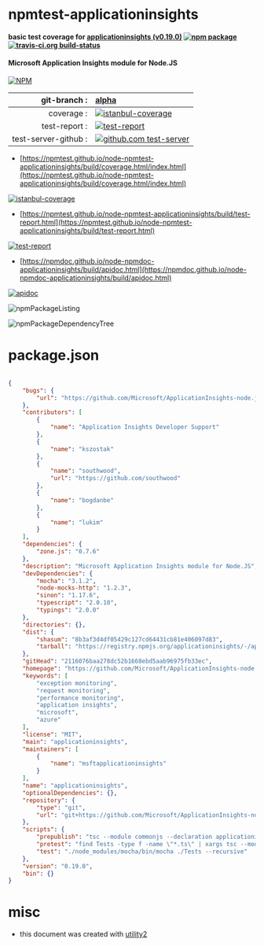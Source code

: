 # npmtest-applicationinsights

#### basic test coverage for  [applicationinsights (v0.19.0)](https://github.com/Microsoft/ApplicationInsights-node.js#readme)  [![npm package](https://img.shields.io/npm/v/npmtest-applicationinsights.svg?style=flat-square)](https://www.npmjs.org/package/npmtest-applicationinsights) [![travis-ci.org build-status](https://api.travis-ci.org/npmtest/node-npmtest-applicationinsights.svg)](https://travis-ci.org/npmtest/node-npmtest-applicationinsights)

#### Microsoft Application Insights module for Node.JS

[![NPM](https://nodei.co/npm/applicationinsights.png?downloads=true&downloadRank=true&stars=true)](https://www.npmjs.com/package/applicationinsights)

| git-branch : | [alpha](https://github.com/npmtest/node-npmtest-applicationinsights/tree/alpha)|
|--:|:--|
| coverage : | [![istanbul-coverage](https://npmtest.github.io/node-npmtest-applicationinsights/build/coverage.badge.svg)](https://npmtest.github.io/node-npmtest-applicationinsights/build/coverage.html/index.html)|
| test-report : | [![test-report](https://npmtest.github.io/node-npmtest-applicationinsights/build/test-report.badge.svg)](https://npmtest.github.io/node-npmtest-applicationinsights/build/test-report.html)|
| test-server-github : | [![github.com test-server](https://npmtest.github.io/node-npmtest-applicationinsights/GitHub-Mark-32px.png)](https://npmtest.github.io/node-npmtest-applicationinsights/build/app/index.html) | | build-artifacts : | [![build-artifacts](https://npmtest.github.io/node-npmtest-applicationinsights/glyphicons_144_folder_open.png)](https://github.com/npmtest/node-npmtest-applicationinsights/tree/gh-pages/build)|

- [https://npmtest.github.io/node-npmtest-applicationinsights/build/coverage.html/index.html](https://npmtest.github.io/node-npmtest-applicationinsights/build/coverage.html/index.html)

[![istanbul-coverage](https://npmtest.github.io/node-npmtest-applicationinsights/build/screenCapture.buildCi.browser.%252Ftmp%252Fbuild%252Fcoverage.lib.html.png)](https://npmtest.github.io/node-npmtest-applicationinsights/build/coverage.html/index.html)

- [https://npmtest.github.io/node-npmtest-applicationinsights/build/test-report.html](https://npmtest.github.io/node-npmtest-applicationinsights/build/test-report.html)

[![test-report](https://npmtest.github.io/node-npmtest-applicationinsights/build/screenCapture.buildCi.browser.%252Ftmp%252Fbuild%252Ftest-report.html.png)](https://npmtest.github.io/node-npmtest-applicationinsights/build/test-report.html)

- [https://npmdoc.github.io/node-npmdoc-applicationinsights/build/apidoc.html](https://npmdoc.github.io/node-npmdoc-applicationinsights/build/apidoc.html)

[![apidoc](https://npmdoc.github.io/node-npmdoc-applicationinsights/build/screenCapture.buildCi.browser.%252Ftmp%252Fbuild%252Fapidoc.html.png)](https://npmdoc.github.io/node-npmdoc-applicationinsights/build/apidoc.html)

![npmPackageListing](https://npmtest.github.io/node-npmtest-applicationinsights/build/screenCapture.npmPackageListing.svg)

![npmPackageDependencyTree](https://npmtest.github.io/node-npmtest-applicationinsights/build/screenCapture.npmPackageDependencyTree.svg)



# package.json

```json

{
    "bugs": {
        "url": "https://github.com/Microsoft/ApplicationInsights-node.js/issues"
    },
    "contributors": [
        {
            "name": "Application Insights Developer Support"
        },
        {
            "name": "kszostak"
        },
        {
            "name": "southwood",
            "url": "https://github.com/southwood"
        },
        {
            "name": "bogdanbe"
        },
        {
            "name": "lukim"
        }
    ],
    "dependencies": {
        "zone.js": "0.7.6"
    },
    "description": "Microsoft Application Insights module for Node.JS",
    "devDependencies": {
        "mocha": "3.1.2",
        "node-mocks-http": "1.2.3",
        "sinon": "1.17.6",
        "typescript": "2.0.10",
        "typings": "2.0.0"
    },
    "directories": {},
    "dist": {
        "shasum": "8b3af3d4df05429c127cd64431cb81e406097d83",
        "tarball": "https://registry.npmjs.org/applicationinsights/-/applicationinsights-0.19.0.tgz"
    },
    "gitHead": "2116076baa278dc52b1668ebd5aab96975fb33ec",
    "homepage": "https://github.com/Microsoft/ApplicationInsights-node.js#readme",
    "keywords": [
        "exception monitoring",
        "request monitoring",
        "performance monitoring",
        "application insights",
        "microsoft",
        "azure"
    ],
    "license": "MIT",
    "main": "applicationinsights",
    "maintainers": [
        {
            "name": "msftapplicationinsights"
        }
    ],
    "name": "applicationinsights",
    "optionalDependencies": {},
    "repository": {
        "type": "git",
        "url": "git+https://github.com/Microsoft/ApplicationInsights-node.js.git"
    },
    "scripts": {
        "prepublish": "tsc --module commonjs --declaration applicationinsights.ts",
        "pretest": "find Tests -type f -name \"*.ts\" | xargs tsc --module commonjs",
        "test": "./node_modules/mocha/bin/mocha ./Tests --recursive"
    },
    "version": "0.19.0",
    "bin": {}
}
```



# misc
- this document was created with [utility2](https://github.com/kaizhu256/node-utility2)
